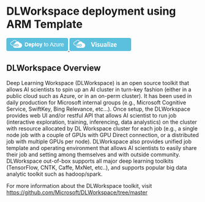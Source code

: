 # DLWorkspace deployment using ARM Template

<a href="https://portal.azure.com/#create/Microsoft.Template/uri/https%3A%2F%2Fraw.githubusercontent.com%2FAzure%2Fazure-quickstart-templates%2Fdlworkspace%2Fdlworkspace-deployment%2Fazuredeploy.json" target="_blank">
<img src="https://raw.githubusercontent.com/Azure/azure-quickstart-templates/master/1-CONTRIBUTION-GUIDE/images/deploytoazure.png"/>
</a>
<a href="http://armviz.io/#/?load=https%3A%2F%2Fraw.githubusercontent.com%2FAzure%2Fazure-quickstart-templates%2Fdlworkspace%2Fdlworkspace-deployment%2Fazuredeploy.json" target="_blank">
<img src="https://raw.githubusercontent.com/Azure/azure-quickstart-templates/master/1-CONTRIBUTION-GUIDE/images/visualizebutton.png"/>
</a>

## DLWorkspace Overview

Deep Learning Workspace (DLWorkspace) is an open source toolkit that allows AI scientists to spin up an AI cluster in turn-key fashion (either in a public cloud such as Azure, or in an on-perm cluster). It has been used in daily production for Microsoft internal groups (e.g., Microsoft Cognitive Service, SwiftKey, Bing Relevance, etc...). Once setup, the DLWorkspace provides web UI and/or restful API that allows AI scientist to run job (interactive exploration, training, inferencing, data analystics) on the cluster with resource allocated by DL Workspace cluster for each job (e.g., a single node job with a couple of GPUs with GPU Direct connection, or a distributed job with multiple GPUs per node). DLWorkspace also provides unified job template and operating environment that allows AI scientists to easily share their job and setting among themselves and with outside community. DLWorkspace out-of-box supports all major deep learning toolkits (TensorFlow, CNTK, Caffe, MxNet, etc..), and supports popular big data analytic toolkit such as hadoop/spark.

For more information about the DLWorkspace toolkit, visit https://github.com/Microsoft/DLWorkspace/tree/master